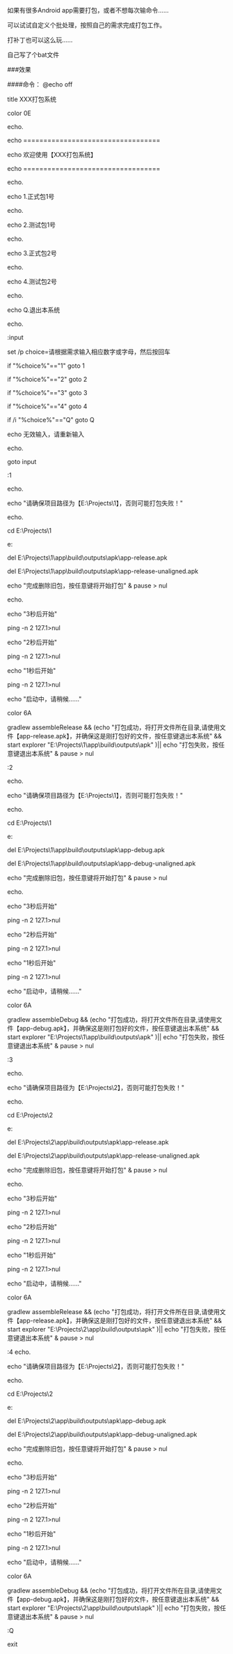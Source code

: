 如果有很多Android app需要打包，或者不想每次输命令……

可以试试自定义个批处理，按照自己的需求完成打包工作。

打补丁也可以这么玩……

自己写了个bat文件

###效果

####命令：
@echo off

title XXX打包系统

color 0E

echo.

echo       ==================================

echo	   	   欢迎使用【XXX打包系统】

echo       ==================================

echo.

echo       1.正式包1号

echo.

echo       2.测试包1号

echo.

echo       3.正式包2号

echo.

echo       4.测试包2号

echo.

echo       Q.退出本系统

echo.

:input

set /p choice=请根据需求输入相应数字或字母，然后按回车

if "%choice%"=="1" goto 1

if "%choice%"=="2" goto 2

if "%choice%"=="3" goto 3

if "%choice%"=="4" goto 4

if /i "%choice%"=="Q" goto Q

echo 无效输入，请重新输入

echo.

goto input

:1

echo.

echo "请确保项目路径为【E:\Projects\1】，否则可能打包失败！"

echo.

cd E:\Projects\1

e:

del E:\Projects\1\app\build\outputs\apk\app-release.apk

del E:\Projects\1\app\build\outputs\apk\app-release-unaligned.apk

echo "完成删除旧包，按任意键将开始打包" & pause > nul

echo.

echo "3秒后开始"

ping -n 2 127.1>nul

echo "2秒后开始"

ping -n 2 127.1>nul

echo "1秒后开始"

ping -n 2 127.1>nul

echo "启动中，请稍候……"

color 6A

gradlew assembleRelease && (echo "打包成功，将打开文件所在目录,请使用文件【app-release.apk】，并确保这是刚打包好的文件，按任意键退出本系统" && start explorer "E:\Projects\1\app\build\outputs\apk" )|| echo "打包失败，按任意键退出本系统" & pause > nul

:2

echo.

echo "请确保项目路径为【E:\Projects\1】，否则可能打包失败！"

echo.

cd E:\Projects\1

e:

del E:\Projects\1\app\build\outputs\apk\app-debug.apk

del E:\Projects\1\app\build\outputs\apk\app-debug-unaligned.apk

echo "完成删除旧包，按任意键将开始打包" & pause > nul

echo.

echo "3秒后开始"

ping -n 2 127.1>nul

echo "2秒后开始"

ping -n 2 127.1>nul

echo "1秒后开始"

ping -n 2 127.1>nul

echo "启动中，请稍候……"

color 6A

gradlew assembleDebug && (echo "打包成功，将打开文件所在目录,请使用文件【app-debug.apk】，并确保这是刚打包好的文件，按任意键退出本系统" && start explorer "E:\Projects\1\app\build\outputs\apk" )|| echo "打包失败，按任意键退出本系统" & pause > nul

:3

echo.

echo "请确保项目路径为【E:\Projects\2】，否则可能打包失败！"

echo.

cd E:\Projects\2

e:

del E:\Projects\2\app\build\outputs\apk\app-release.apk

del E:\Projects\2\app\build\outputs\apk\app-release-unaligned.apk

echo "完成删除旧包，按任意键将开始打包" & pause > nul

echo.

echo "3秒后开始"

ping -n 2 127.1>nul

echo "2秒后开始"

ping -n 2 127.1>nul

echo "1秒后开始"

ping -n 2 127.1>nul

echo "启动中，请稍候……"

color 6A

gradlew assembleRelease && (echo "打包成功，将打开文件所在目录,请使用文件【app-release.apk】，并确保这是刚打包好的文件，按任意键退出本系统" && start explorer "E:\Projects\2\app\build\outputs\apk" )|| echo "打包失败，按任意键退出本系统" & pause > nul

:4
echo.

echo "请确保项目路径为【E:\Projects\2】，否则可能打包失败！"

echo.

cd E:\Projects\2

e:

del E:\Projects\2\app\build\outputs\apk\app-debug.apk

del E:\Projects\2\app\build\outputs\apk\app-debug-unaligned.apk

echo "完成删除旧包，按任意键将开始打包" & pause > nul

echo.

echo "3秒后开始"

ping -n 2 127.1>nul

echo "2秒后开始"

ping -n 2 127.1>nul

echo "1秒后开始"

ping -n 2 127.1>nul

echo "启动中，请稍候……"

color 6A

gradlew assembleDebug && (echo "打包成功，将打开文件所在目录,请使用文件【app-debug.apk】，并确保这是刚打包好的文件，按任意键退出本系统" && start explorer "E:\Projects\2\app\build\outputs\apk" )|| echo "打包失败，按任意键退出本系统" & pause > nul

:Q

exit
